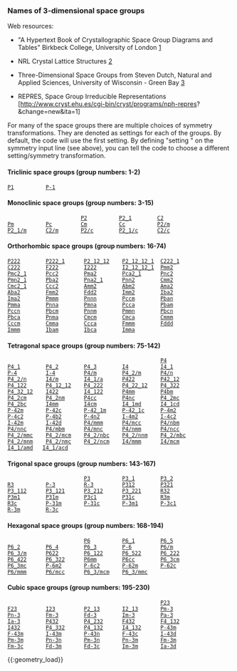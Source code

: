 ### Names of 3-dimensional space groups

Web resources:

  - "A Hypertext Book of Crystallographic Space Group Diagrams and
    Tables" Birkbeck College, University of London
    [1](http://img.chem.ucl.ac.uk/sgp/mainmenu.htm)

<!-- end list -->

  - NRL Crystal Lattice Structures
    [2](http://cst-www.nrl.navy.mil/lattice/spcgrp/index.html)

<!-- end list -->

  - Three-Dimensional Space Groups from Steven Dutch, Natural and
    Applied Sciences, University of Wisconsin - Green Bay
    [3](http://www.uwgb.edu/dutchs/SYMMETRY/3dSpaceGrps/3dspgrp.htm)

<!-- end list -->

  - REPRES, Space Group Irreducible Representations
    \[<http://www.cryst.ehu.es/cgi-bin/cryst/programs/nph-repres>?\&change=new\&ita=1\]

For many of the space groups there are multiple choices of symmetry
transformations. They are denoted as settings for each of the groups. By
default, the code will use the first setting. By defining "setting
<integer setting>" on the symmetry input line (see above), you can tell
the code to choose a different setting/symmetry
transformation.

#### Triclinic space groups (group numbers: 1-2)

[`P1`](P1 "wikilink")`          `[`P-1`](P-1 "wikilink")

#### Monoclinic space groups (group numbers: 3-15)

`                       `[`P2`](P2 "wikilink")`          `[`P2_1`](P2_1 "wikilink")`        `[`C2`](C2 "wikilink")`          `  
[`Pm`](Pm "wikilink")`          `[`Pc`](Pc "wikilink")`         `[`Cm`](Cm "wikilink")`          `[`Cc`](Cc "wikilink")`          `[`P2/m`](P2/m "wikilink")`        `  
[`P2_1/m`](P2_1/m "wikilink")`      `[`C2/m`](C2/m "wikilink")`       `[`P2/c`](P2/c "wikilink")`        `[`P2_1/c`](P2_1/c "wikilink")`      `[`C2/c`](C2/c "wikilink")

#### Orthorhombic space groups (group numbers: 16-74)

[`P222`](P222 "wikilink")`        `[`P222_1`](P222_1 "wikilink")`      `[`P2_12_12`](P2_12_12 "wikilink")`    `[`P2_12_12_1`](P2_12_12_1 "wikilink")`  `[`C222_1`](C222_1 "wikilink")  
[`C222`](C222 "wikilink")`        `[`F222`](F222 "wikilink")`        `[`I222`](I222 "wikilink")`        `[`I2_12_12_1`](I2_12_12_1 "wikilink")`  `[`Pmm2`](Pmm2 "wikilink")  
[`Pmc2_1`](Pmc2_1 "wikilink")`      `[`Pcc2`](Pcc2 "wikilink")`        `[`Pma2`](Pma2 "wikilink")`        `[`Pca2_1`](Pca2_1 "wikilink")`      `[`Pnc2`](Pnc2 "wikilink")  
[`Pmn2_1`](Pmn2_1 "wikilink")`      `[`Pba2`](Pba2 "wikilink")`        `[`Pna2_1`](Pna2_1 "wikilink")`      `[`Pnn2`](Pnn2 "wikilink")`        `[`Cmm2`](Cmm2 "wikilink")  
[`Cmc2_1`](Cmc2_1 "wikilink")`      `[`Ccc2`](Ccc2 "wikilink")`        `[`Amm2`](Amm2 "wikilink")`        `[`Abm2`](Abm2 "wikilink")`        `[`Ama2`](Ama2 "wikilink")  
[`Aba2`](Aba2 "wikilink")`        `[`Fmm2`](Fmm2 "wikilink")`        `[`Fdd2`](Fdd2 "wikilink")`        `[`Imm2`](Imm2 "wikilink")`        `[`Iba2`](Iba2 "wikilink")  
[`Ima2`](Ima2 "wikilink")`        `[`Pmmm`](Pmmm "wikilink")`        `[`Pnnn`](Pnnn "wikilink")`        `[`Pccm`](Pccm "wikilink")`        `[`Pban`](Pban "wikilink")  
[`Pmma`](Pmma "wikilink")`        `[`Pnna`](Pnna "wikilink")`        `[`Pmna`](Pmna "wikilink")`        `[`Pcca`](Pcca "wikilink")`        `[`Pbam`](Pbam "wikilink")  
[`Pccn`](Pccn "wikilink")`        `[`Pbcm`](Pbcm "wikilink")`        `[`Pnnm`](Pnnm "wikilink")`        `[`Pmmn`](Pmmn "wikilink")`        `[`Pbcn`](Pbcn "wikilink")  
[`Pbca`](Pbca "wikilink")`        `[`Pnma`](Pnma "wikilink")`        `[`Cmcm`](Cmcm "wikilink")`        `[`Cmca`](Cmca "wikilink")`        `[`Cmmm`](Cmmm "wikilink")  
[`Cccm`](Cccm "wikilink")`        `[`Cmma`](Cmma "wikilink")`        `[`Ccca`](Ccca "wikilink")`        `[`Fmmm`](Fmmm "wikilink")`        `[`Fddd`](Fddd "wikilink")  
[`Immm`](Immm "wikilink")`        `[`Ibam`](Ibam "wikilink")`        `[`Ibca`](Ibca "wikilink")`        `[`Imma`](Imma "wikilink")

#### Tetragonal space groups (group numbers: 75-142)

`                                                `[`P4`](P4 "wikilink")  
[`P4_1`](P4_1 "wikilink")`        `[`P4_2`](P4_2 "wikilink")`        `[`P4_3`](P4_3 "wikilink")`        `[`I4`](I4 "wikilink")`          `[`I4_1`](I4_1 "wikilink")  
[`P-4`](P-4 "wikilink")`         `[`I-4`](I-4 "wikilink")`         `[`P4/m`](P4/m "wikilink")`        `[`P4_2/m`](P4_2/m "wikilink")`      `[`P4/n`](P4/n "wikilink")  
[`P4_2/n`](P4_2/n "wikilink")`      `[`I4/m`](I4/m "wikilink")`        `[`I4_1/a`](I4_1/a "wikilink")`      `[`P422`](P422 "wikilink")`        `[`P42_12`](P42_12 "wikilink")  
[`P4_122`](P4_122 "wikilink")`      `[`P4_12_12`](P4_12_12 "wikilink")`    `[`P4_222`](P4_222 "wikilink")`      `[`P4_22_12`](P4_22_12 "wikilink")`    `[`P4_322`](P4_322 "wikilink")  
[`P4_32_12`](P4_32_12 "wikilink")`    `[`I422`](I422 "wikilink")`        `[`I4_122`](I4_122 "wikilink")`      `[`P4mm`](P4mm "wikilink")`        `[`P4bm`](P4bm "wikilink")  
[`P4_2cm`](P4_2cm "wikilink")`      `[`P4_2nm`](P4_2nm "wikilink")`      `[`P4cc`](P4cc "wikilink")`        `[`P4nc`](P4nc "wikilink")`        `[`P4_2mc`](P4_2mc "wikilink")  
[`P4_2bc`](P4_2bc "wikilink")`      `[`I4mm`](I4mm "wikilink")`        `[`I4cm`](I4cm "wikilink")`        `[`I4_1md`](I4_1md "wikilink")`      `[`I4_1cd`](I4_1cd "wikilink")  
[`P-42m`](P-42m "wikilink")`       `[`P-42c`](P-42c "wikilink")`       `[`P-42_1m`](P-42_1m "wikilink")`     `[`P-42_1c`](P-42_1c "wikilink")`     `[`P-4m2`](P-4m2 "wikilink")  
[`P-4c2`](P-4c2 "wikilink")`       `[`P-4b2`](P-4b2 "wikilink")`       `[`P-4n2`](P-4n2 "wikilink")`       `[`I-4m2`](I-4m2 "wikilink")`       `[`I-4c2`](I-4c2 "wikilink")  
[`I-42m`](I-42m "wikilink")`       `[`I-42d`](I-42d "wikilink")`       `[`P4/mmm`](P4/mmm "wikilink")`      `[`P4/mcc`](P4/mcc "wikilink")`      `[`P4/nbm`](P4/nbm "wikilink")  
[`P4/nnc`](P4/nnc "wikilink")`      `[`P4/mbm`](P4/mbm "wikilink")`      `[`P4/mnc`](P4/mnc "wikilink")`      `[`P4/nmm`](P4/nmm "wikilink")`      `[`P4/ncc`](P4/ncc "wikilink")  
[`P4_2/mmc`](P4_2/mmc "wikilink")`    `[`P4_2/mcm`](P4_2/mcm "wikilink")`    `[`P4_2/nbc`](P4_2/nbc "wikilink")`    `[`P4_2/nnm`](P4_2/nnm "wikilink")`    `[`P4_2/mbc`](P4_2/mbc "wikilink")  
[`P4_2/mnm`](P4_2/mnm "wikilink")`    `[`P4_2/nmc`](P4_2/nmc "wikilink")`    `[`P4_2/ncm`](P4_2/ncm "wikilink")`    `[`I4/mmm`](I4/mmm "wikilink")`      `[`I4/mcm`](I4/mcm "wikilink")  
[`I4_1/amd`](I4_1/amd "wikilink")`   `[`I4_1/acd`](I4_1/acd "wikilink")

#### Trigonal space groups (group numbers: 143-167)

`                        `[`P3`](P3 "wikilink")`          `[`P3_1`](P3_1 "wikilink")`        `[`P3_2`](P3_2 "wikilink")  
[`R3`](R3 "wikilink")`          `[`P-3`](P-3 "wikilink")`         `[`R-3`](R-3 "wikilink")`         `[`P312`](P312 "wikilink")`        `[`P321`](P321 "wikilink")  
[`P3_112`](P3_112 "wikilink")`      `[`P3_121`](P3_121 "wikilink")`      `[`P3_212`](P3_212 "wikilink")`      `[`P3_221`](P3_221 "wikilink")`      `[`R32`](R32 "wikilink")  
[`P3m1`](P3m1 "wikilink")`        `[`P31m`](P31m "wikilink")`        `[`P3c1`](P3c1 "wikilink")`        `[`P31c`](P31c "wikilink")`        `[`R3m`](R3m "wikilink")  
[`R3c`](R3c "wikilink")`         `[`P-31m`](P-31m "wikilink")`       `[`P-31c`](P-31c "wikilink")`       `[`P-3m1`](P-3m1 "wikilink")`       `[`P-3c1`](P-3c1 "wikilink")  
[`R-3m`](R-3m "wikilink")`        `[`R-3c`](R-3c "wikilink")

#### Hexagonal space groups (group numbers: 168-194)

`                        `[`P6`](P6 "wikilink")`          `[`P6_1`](P6_1 "wikilink")`        `[`P6_5`](P6_5 "wikilink")  
[`P6_2`](P6_2 "wikilink")`        `[`P6_4`](P6_4 "wikilink")`        `[`P6_3`](P6_3 "wikilink")`        `[`P-6`](P-6 "wikilink")`         `[`P6/m`](P6/m "wikilink")  
[`P6_3/m`](P6_3/m "wikilink")`      `[`P622`](P622 "wikilink")`        `[`P6_122`](P6_122 "wikilink")`      `[`P6_522`](P6_522 "wikilink")`      `[`P6_222`](P6_222 "wikilink")  
[`P6_422`](P6_422 "wikilink")`      `[`P6_322`](P6_322 "wikilink")`      `[`P6mm`](P6mm "wikilink")`        `[`P6cc`](P6cc "wikilink")`        `[`P6_3cm`](P6_3cm "wikilink")  
[`P6_3mc`](P6_3mc "wikilink")`      `[`P-6m2`](P-6m2 "wikilink")`       `[`P-6c2`](P-6c2 "wikilink")`       `[`P-62m`](P-62m "wikilink")`       `[`P-62c`](P-62c "wikilink")  
[`P6/mmm`](P6/mmm "wikilink")`      `[`P6/mcc`](P6/mcc "wikilink")`      `[`P6_3/mcm`](P6_3/mcm "wikilink")`    `[`P6_3/mmc`](P6_3/mmc "wikilink")

#### Cubic space groups (group numbers: 195-230)

`                                                `[`P23`](P23 "wikilink")  
[`F23`](F23 "wikilink")`         `[`I23`](I23 "wikilink")`         `[`P2_13`](P2_13 "wikilink")`       `[`I2_13`](I2_13 "wikilink")`       `[`Pm-3`](Pm-3 "wikilink")  
[`Pn-3`](Pn-3 "wikilink")`        `[`Fm-3`](Fm-3 "wikilink")`        `[`Fd-3`](Fd-3 "wikilink")`        `[`Im-3`](Im-3 "wikilink")`        `[`Pa-3`](Pa-3 "wikilink")  
[`Ia-3`](Ia-3 "wikilink")`        `[`P432`](P432 "wikilink")`        `[`P4_232`](P4_232 "wikilink")`      `[`F432`](F432 "wikilink")`        `[`F4_132`](F4_132 "wikilink")  
[`I432`](I432 "wikilink")`        `[`P4_332`](P4_332 "wikilink")`      `[`P4_132`](P4_132 "wikilink")`      `[`I4_132`](I4_132 "wikilink")`      `[`P-43m`](P-43m "wikilink")  
[`F-43m`](F-43m "wikilink")`       `[`I-43m`](I-43m "wikilink")`       `[`P-43n`](P-43n "wikilink")`       `[`F-43c`](F-43c "wikilink")`       `[`I-43d`](I-43d "wikilink")  
[`Pm-3m`](Pm-3m "wikilink")`       `[`Pn-3n`](Pn-3n "wikilink")`       `[`Pm-3n`](Pm-3n "wikilink")`       `[`Pn-3m`](Pn-3m "wikilink")`       `[`Fm-3m`](Fm-3m "wikilink")  
[`Fm-3c`](Fm-3c "wikilink")`       `[`Fd-3m`](Fd-3m "wikilink")`       `[`Fd-3c`](Fd-3c "wikilink")`       `[`Im-3m`](Im-3m "wikilink")`       `[`Ia-3d`](Ia-3d "wikilink")

{{:geometry_load}}
